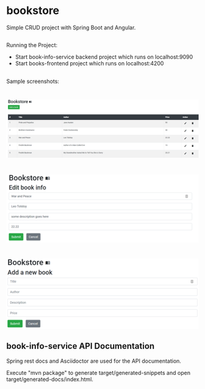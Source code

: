 # bookstore
Simple CRUD project with Spring Boot and Angular.

##
Running the Project:
- Start book-info-service backend project which runs on localhost:9090
- Start books-frontend project which runs on localhost:4200

##
Sample screenshots:

#
![](./home.PNG?raw=true "Home view")

#
![](./edit.PNG?raw=true "Edit view")

#
![](./add.PNG?raw=true "Add view")

## book-info-service API Documentation 
Spring rest docs and Asciidoctor are used for the API documentation.
 
 Execute "mvn package" to generate target/generated-snippets and open target/generated-docs/index.html.
